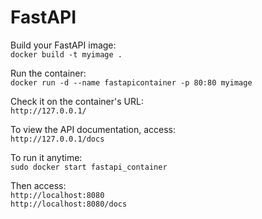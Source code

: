 # FastAPI

Build your FastAPI image:  
`docker build -t myimage .`  

Run the container:  
`docker run -d --name fastapicontainer -p 80:80 myimage`  

Check it on the container's URL:  
`http://127.0.0.1/`  

To view the API documentation, access:  
`http://127.0.0.1/docs`

To run it anytime:  
`sudo docker start fastapi_container`  

Then access:  
`http://localhost:8080`  
`http://localhost:8080/docs`  
